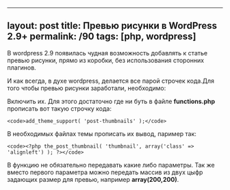 ---
layout: post
title: Превью рисунки в WordPress 2.9+
permalink: /90
tags: [php, wordpress]
----

В wordpress 2.9 появилась чудная возможность добавлять к статье превью
рисунки, прямо из коробки, без использования сторонних плагинов.


И как всегда, в духе wordpress, делается все парой строчек кода.Для того чтобы
превью рисунки заработали, необходимо:


Включить их. Для этого достаточно где ни буть в файле **functions.php**
прописать вот такую строчку кода:

    
    <code>add_theme_support( 'post-thumbnails' );</code>


В необходимых файлах темы прописать их вывод, паример так:

    
    <code><?php the_post_thumbnail( 'thumbnail', array('class' => 'alignleft') ); ?></code>


В функцию не обязательно передавать какие либо параметры. Так же вместо
первого параметра можно передать массив из двух цыфр задающих размер для
превью, например **array(200,200)**.

